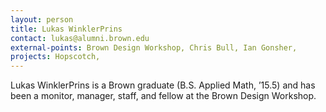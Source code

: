 ```yaml
---
layout: person
title: Lukas WinklerPrins
contact: lukas@alumni.brown.edu
external-points: Brown Design Workshop, Chris Bull, Ian Gonsher, 
projects: Hopscotch, 
---
```


Lukas WinklerPrins is a Brown graduate (B.S. Applied Math, ’15.5) and has been a monitor, manager, staff, and fellow at the Brown Design Workshop. 